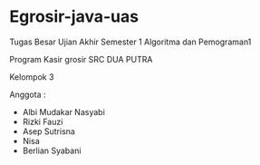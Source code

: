 # Egrosir-java-uas
Tugas Besar Ujian Akhir Semester 1
Algoritma dan Pemograman1


Program Kasir grosir SRC DUA PUTRA

Kelompok 3 

Anggota :
- Albi Mudakar Nasyabi
- Rizki Fauzi
- Asep Sutrisna
- Nisa
- Berlian Syabani
